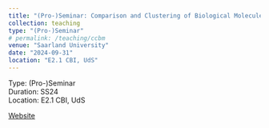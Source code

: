 ```yaml
---
title: "(Pro-)Seminar: Comparison and Clustering of Biological Molecules"
collection: teaching
type: "(Pro-)Seminar"
# permalink: /teaching/ccbm
venue: "Saarland University"
date: "2024-09-31"
location: "E2.1 CBI, UdS"
---
```


Type: (Pro-)Seminar  
Duration: SS24  
Location: E2.1 CBI, UdS  

[Website](https://old-shatterhand.github.io/seminar-ccbm.html)  

